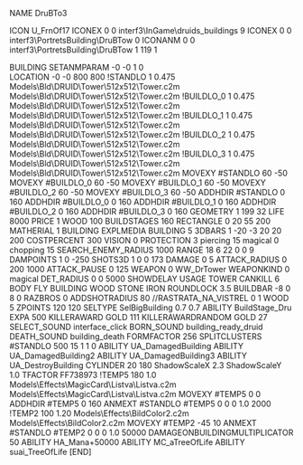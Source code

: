 NAME DruBTo3

ICON U_FrnOf17
ICONEX 0 0 interf3\InGame\druids_buildings 9
ICONEX 0 0 interf3\PortretsBuilding\DruBTow 0
ICONANM 0 0 interf3\PortretsBuilding\DruBTow 1 119 1

BUILDING
SETANMPARAM -0 -0 1 0              
LOCATION -0 -0 800 800
!STANDLO      1 0.475 Models\Bld\DRUID\Tower\512x512\Tower.c2m Models\Bld\DRUID\Tower\512x512\Tower.c2m
!BUILDLO_0    1 0.475 Models\Bld\DRUID\Tower\512x512\Tower.c2m Models\Bld\DRUID\Tower\512x512\Tower.c2m
!BUILDLO_1    1 0.475 Models\Bld\DRUID\Tower\512x512\Tower.c2m Models\Bld\DRUID\Tower\512x512\Tower.c2m
!BUILDLO_2    1 0.475 Models\Bld\DRUID\Tower\512x512\Tower.c2m Models\Bld\DRUID\Tower\512x512\Tower.c2m
!BUILDLO_3    1 0.475 Models\Bld\DRUID\Tower\512x512\Tower.c2m Models\Bld\DRUID\Tower\512x512\Tower.c2m
MOVEXY #STANDLO   60 -50
MOVEXY #BUILDLO_0 60 -50
MOVEXY #BUILDLO_1 60 -50
MOVEXY #BUILDLO_2 60 -50
MOVEXY #BUILDLO_3 60 -50
ADDHDIR #STANDLO 0 160
ADDHDIR #BUILDLO_0 0 160
ADDHDIR #BUILDLO_1 0 160
ADDHDIR #BUILDLO_2 0 160
ADDHDIR #BUILDLO_3 0 160
GEOMETRY 1 199 32
LIFE   8000
PRICE 1 WOOD 100 
BUILDSTAGES 160
RECTANGLE    0 20 55 200
MATHERIAL 1 BUILDING
EXPLMEDIA BUILDING 5
3DBARS 1 -20 -3 20 20 200
COSTPERCENT 300
VISION 0
PROTECTION 3 piercing 15 magical 0 chopping 15 
SEARCH_ENEMY_RADIUS 1000
RANGE    18 6 22 0 0 9
DAMPOINTS  1   0 -250
SHOTS3D      1   0 0 173
DAMAGE         0 5
ATTACK_RADIUS  0 200 1000
ATTACK_PAUSE  0 125
WEAPON 0 WW_DrTower
WEAPONKIND 0 magical
DET_RADIUS 0 0 5000
SHOWDELAY
USAGE TOWER
CANKILL 6 BODY FLY BUILDING WOOD STONE IRON
ROUNDLOCK 3.5
BUILDBAR -8 0 8 0
RAZBROS 0
ADDSHOTRADIUS 80
//RASTRATA_NA_VISTREL 0 1 WOOD 5
ZPOINTS 120 120
SELTYPE SelBigBuilding 0.7 0.7
ABILITY BuildStage_Dru
EXPA 500
KILLERAWARD             GOLD 111
KILLERAWARDRANDOM       GOLD 27
SELECT_SOUND interface_click
BORN_SOUND building_ready_druid
DEATH_SOUND building_death
FORMFACTOR 256
SPLITCLUSTERS #STANDLO 500 15 1 1 0
ABILITY UA_DamagedBuilding
ABILITY UA_DamagedBuilding2
ABILITY UA_DamagedBuilding3
ABILITY UA_DestroyBuilding
CYLINDER 20 180
ShadowScaleX 2.3
ShadowScaleY 1.0
TFACTOR FF738973
!TEMP5 180 1.0 Models\Effects\MagicCard\Listva\Listva.c2m Models\Effects\MagicCard\Listva\Listva.c2m
MOVEXY  #TEMP5 0 0
ADDHDIR #TEMP5 0 160
ANMEXT #STANDLO #TEMP5 0 0 0 1.0 2000
!TEMP2 100 1.20 Models\Effects\BildColor2.c2m Models\Effects\BildColor2.c2m
MOVEXY  #TEMP2 -45 10
ANMEXT #STANDLO #TEMP2 0 0 0 1.0 50000
DAMAGEONBUILDINGMULTIPLICATOR 50
ABILITY HA_Mana+50000
ABILITY MC_aTreeOfLife
ABILITY suai_TreeOfLife
[END]
